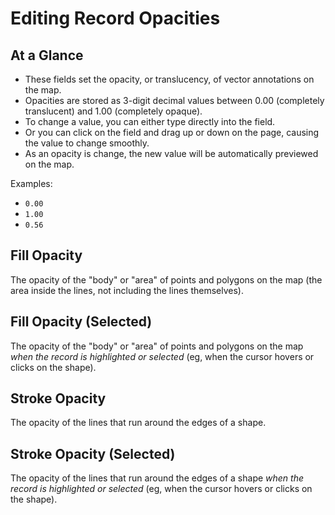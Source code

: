 # Editing Record Opacities

## At a Glance

  - These fields set the opacity, or translucency, of vector annotations on the map.
  - Opacities are stored as 3-digit decimal values between 0.00 (completely translucent) and 1.00 (completely opaque).
  - To change a value, you can either type directly into the field.
  - Or you can click on the field and drag up or down on the page, causing the value to change smoothly.
  - As an opacity is change, the new value will be automatically previewed on the map.

Examples:

  - `0.00`
  - `1.00`
  - `0.56`

## Fill Opacity

The opacity of the "body" or "area" of points and polygons on the map (the area inside the lines, not including the lines themselves).

## Fill Opacity (Selected)

The opacity of the "body" or "area" of points and polygons on the map _when the record is highlighted or selected_ (eg, when the cursor hovers or clicks on the shape).

## Stroke Opacity

The opacity of the lines that run around the edges of a shape.

## Stroke Opacity (Selected)

The opacity of the lines that run around the edges of a shape _when the record is highlighted or selected_ (eg, when the cursor hovers or clicks on the shape).
